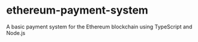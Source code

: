 # ethereum-payment-system
A basic payment system for the Ethereum blockchain using TypeScript and Node.js
